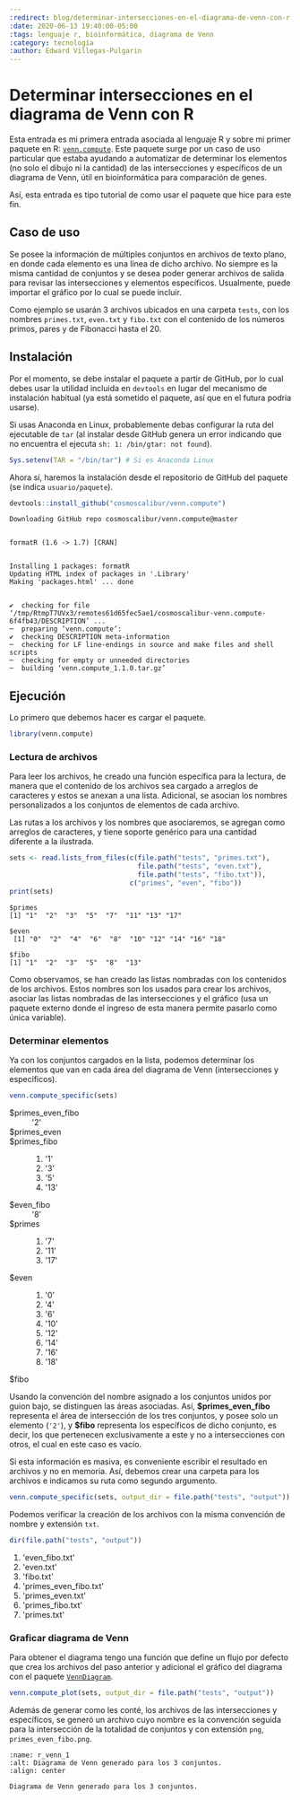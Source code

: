 ```yaml
---
:redirect: blog/determinar-intersecciones-en-el-diagrama-de-venn-con-r
:date: 2020-06-13 19:40:00-05:00
:tags: lenguaje r, bioinformática, diagrama de Venn
:category: tecnología
:author: Edward Villegas-Pulgarin
---
```


# Determinar intersecciones en el diagrama de Venn con R

Esta entrada es mi primera entrada asociada al lenguaje R y sobre mi primer paquete en R: [`venn.compute`](https://github.com/cosmoscalibur/venn.compute). Este paquete surge por un caso de uso particular que estaba ayudando a automatizar de determinar los elementos (no solo el dibujo ni la cantidad) de las intersecciones y específicos de un diagrama de Venn, útil en bioinformática para comparación de genes.  

Así, esta entrada es tipo tutorial de como usar el paquete que hice para este fin.  

## Caso de uso

Se posee la información de múltiples conjuntos en archivos de texto plano, en donde cada elemento es una línea de dicho archivo. No siempre es la misma cantidad de conjuntos y se desea poder generar archivos de salida para revisar las intersecciones y elementos específicos. Usualmente, puede importar el gráfico por lo cual se puede incluir.  

Como ejemplo se usarán 3 archivos ubicados en una carpeta `tests`, con los nombres `primes.txt`, `even.txt` y `fibo.txt` con el contenido de los números primos, pares y de Fibonacci hasta el 20.

## Instalación

Por el momento, se debe instalar el paquete a partir de GitHub, por lo cual debes usar la utilidad incluida en `devtools` en lugar del mecanismo de instalación habitual (ya está sometido el paquete, así que en el futura podría usarse).  

Si usas Anaconda en Linux, probablemente debas configurar la ruta del ejecutable de `tar` (al instalar desde GitHub genera un error indicando que no encuentra el ejecuta `sh: 1: /bin/gtar: not found`).


```R
Sys.setenv(TAR = "/bin/tar") # Si es Anaconda Linux
```

Ahora sí, haremos la instalación desde el repositorio de GitHub del paquete (se indica `usuario/paquete`).


```R
devtools::install_github("cosmoscalibur/venn.compute")
```

    Downloading GitHub repo cosmoscalibur/venn.compute@master


    formatR (1.6 -> 1.7) [CRAN]


    Installing 1 packages: formatR
    Updating HTML index of packages in '.Library'
    Making 'packages.html' ... done


    ✔  checking for file ‘/tmp/RtmpT7UVx3/remotes61d65fec5ae1/cosmoscalibur-venn.compute-6f4fb43/DESCRIPTION’ ...
    ─  preparing ‘venn.compute’:
    ✔  checking DESCRIPTION meta-information
    ─  checking for LF line-endings in source and make files and shell scripts
    ─  checking for empty or unneeded directories
    ─  building ‘venn.compute_1.1.0.tar.gz’
       
    

## Ejecución

Lo primero que debemos hacer es cargar el paquete.


```R
library(venn.compute)
```

### Lectura de archivos

Para leer los archivos, he creado una función específica para la lectura, de manera que el contenido de los archivos sea cargado a arreglos de caracteres y estos se anexan a una lista. Adicional, se asocian los nombres personalizados a los conjuntos de elementos de cada archivo.

Las rutas a los archivos y los nombres que asociaremos, se agregan como
arreglos de caracteres, y tiene soporte genérico para una cantidad diferente
a la ilustrada.


```R
sets <- read.lists_from_files(c(file.path("tests", "primes.txt"),
                                file.path("tests", "even.txt"),
                                file.path("tests", "fibo.txt")),
                              c("primes", "even", "fibo"))
print(sets)
```

    $primes
    [1] "1"  "2"  "3"  "5"  "7"  "11" "13" "17"
    
    $even
     [1] "0"  "2"  "4"  "6"  "8"  "10" "12" "14" "16" "18"
    
    $fibo
    [1] "1"  "2"  "3"  "5"  "8"  "13"
    


Como observamos, se han creado las listas nombradas con los contenidos de los archivos. Estos nombres son los usados para crear los archivos, asociar las listas nombradas de las intersecciones y el gráfico (usa un paquete externo donde el ingreso de esta manera permite pasarlo como única variable).

### Determinar elementos

Ya con los conjuntos cargados en la lista, podemos determinar los elementos que van en cada área del diagrama de Venn (intersecciones y específicos).


```R
venn.compute_specific(sets)
```


<dl>
	<dt>$primes_even_fibo</dt>
		<dd>'2'</dd>
	<dt>$primes_even</dt>
		<dd></dd>
	<dt>$primes_fibo</dt>
		<dd><ol class=list-inline>
	<li>'1'</li>
	<li>'3'</li>
	<li>'5'</li>
	<li>'13'</li>
</ol>
</dd>
	<dt>$even_fibo</dt>
		<dd>'8'</dd>
	<dt>$primes</dt>
		<dd><ol class=list-inline>
	<li>'7'</li>
	<li>'11'</li>
	<li>'17'</li>
</ol>
</dd>
	<dt>$even</dt>
		<dd><ol class=list-inline>
	<li>'0'</li>
	<li>'4'</li>
	<li>'6'</li>
	<li>'10'</li>
	<li>'12'</li>
	<li>'14'</li>
	<li>'16'</li>
	<li>'18'</li>
</ol>
</dd>
	<dt>$fibo</dt>
		<dd></dd>
</dl>



Usando la convención del nombre asignado a los conjuntos unidos por guion bajo, se distinguen las áreas asociadas. Así, **\$primes_even_fibo** representa el área de intersección de los tres conjuntos, y posee solo un elemento (`'2'`), y **\$fibo** representa los específicos de dicho conjunto, es decir, los que pertenecen exclusivamente a este y no a intersecciones con otros, el cual en este caso es vacío.  

Si esta información es masiva, es conveniente escribir el resultado en archivos y no en memoria. Así, debemos crear una carpeta para los archivos e indicamos su ruta como segundo argumento.


```R
venn.compute_specific(sets, output_dir = file.path("tests", "output"))
```

Podemos verificar la creación de los archivos con la misma convención de nombre y extensión `txt`.


```R
dir(file.path("tests", "output"))
```


<ol class=list-inline>
	<li>'even_fibo.txt'</li>
	<li>'even.txt'</li>
	<li>'fibo.txt'</li>
	<li>'primes_even_fibo.txt'</li>
	<li>'primes_even.txt'</li>
	<li>'primes_fibo.txt'</li>
	<li>'primes.txt'</li>
</ol>



### Graficar diagrama de Venn

Para obtener el diagrama tengo una función que define un flujo por defecto que crea los archivos del paso anterior y adicional el gráfico del diagrama con el paquete [`VennDiagram`](https://cran.r-project.org/web/packages/VennDiagram/index.html).


```R
venn.compute_plot(sets, output_dir = file.path("tests", "output"))
```


Además de generar como les conté, los archivos de las intersecciones y específicos, se generó un archivo cuyo nombre es la convención seguida para la intersección de la totalidad de conjuntos y con extensión `png`, `primes_even_fibo.png`.  

```{figure} /images/determinar-intersecciones-en-el-diagrama-de-venn-con-r/primes_even_fibo.png
:name: r_venn_1
:alt: Diagrama de Venn generado para los 3 conjuntos.
:align: center

Diagrama de Venn generado para los 3 conjuntos.
```
